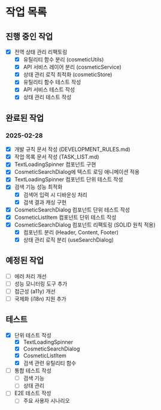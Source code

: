 # 작업 목록

## 진행 중인 작업
- [x] 전역 상태 관리 리팩토링
  - [x] 유틸리티 함수 분리 (cosmeticUtils)
  - [x] API 서비스 레이어 분리 (cosmeticService)
  - [x] 상태 관리 로직 최적화 (cosmeticStore)
  - [x] 유틸리티 함수 테스트 작성
  - [x] API 서비스 테스트 작성
  - [x] 상태 관리 테스트 작성

## 완료된 작업
### 2025-02-28
- [x] 개발 규칙 문서 작성 (DEVELOPMENT_RULES.md)
- [x] 작업 목록 문서 작성 (TASK_LIST.md)
- [x] TextLoadingSpinner 컴포넌트 구현
- [x] CosmeticSearchDialog에 텍스트 로딩 애니메이션 적용
- [x] TextLoadingSpinner 컴포넌트 단위 테스트 작성
- [x] 검색 기능 성능 최적화
  - [x] 검색어 입력 시 디바운싱 처리
  - [x] 검색 결과 캐싱 구현
- [x] CosmeticSearchDialog 컴포넌트 단위 테스트 작성
- [x] CosmeticListItem 컴포넌트 단위 테스트 작성
- [x] CosmeticSearchDialog 컴포넌트 리팩토링 (SOLID 원칙 적용)
  - [x] 컴포넌트 분리 (Header, Content, Footer)
  - [x] 상태 관리 로직 분리 (useSearchDialog)

## 예정된 작업
- [ ] 에러 처리 개선
- [ ] 성능 모니터링 도구 추가
- [ ] 접근성 (a11y) 개선
- [ ] 국제화 (i18n) 지원 추가

## 테스트
- [x] 단위 테스트 작성
  - [x] TextLoadingSpinner
  - [x] CosmeticSearchDialog
  - [x] CosmeticListItem
  - [x] 검색 관련 유틸리티 함수
- [ ] 통합 테스트 작성
  - [ ] 검색 기능
  - [ ] 상태 관리
- [ ] E2E 테스트 작성
  - [ ] 주요 사용자 시나리오 